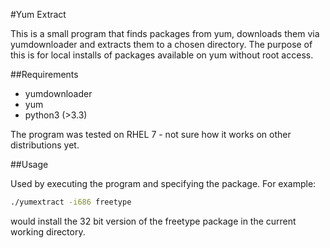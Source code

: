 #Yum Extract

This is a small program that finds packages from yum, downloads them via yumdownloader and extracts them to a chosen directory.
The purpose of this is for local installs of packages available on yum without root access.

##Requirements
* yumdownloader
* yum
* python3 (>3.3)

The program was tested on RHEL 7 - not sure how it works on other distributions yet.

##Usage

Used by executing the program and specifying the package. For example:
```bash
./yumextract -i686 freetype
```
would install the 32 bit version of the freetype package in the current working directory.

